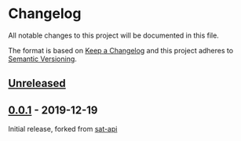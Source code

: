# Changelog
All notable changes to this project will be documented in this file.

The format is based on [Keep a Changelog](http://keepachangelog.com/en/1.0.0/)
and this project adheres to [Semantic Versioning](http://semver.org/spec/v2.0.0.html).

## [Unreleased]

## [0.0.1] - 2019-12-19

Initial release, forked from [sat-api](https://github.com/sat-utils/sat-api/tree/develop)

[Unreleased]: https://github.com/stac-utils/stac-api/compare/master...develop
[0.0.1]: https://github.com/stac-utils/stac-api/tree/0.0.1
